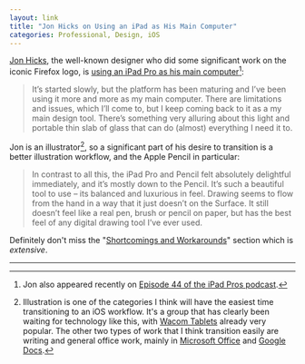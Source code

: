 ```yaml
---
layout: link
title: "Jon Hicks on Using an iPad as His Main Computer"
categories: Professional, Design, iOS
---
```


[Jon Hicks](https://en.wikipedia.org/wiki/Jon_Hicks_(designer)), the well-known designer who did some significant work on the iconic Firefox logo, is [using an iPad Pro as his main computer](https://hicksdesign.co.uk/journal/using-the-ipad-pro-as-my-main-computer)[^podcast]:

> It’s started slowly, but the platform has been maturing and I’ve been using it more and more as my main computer. There are limitations and issues, which I’ll come to, but I keep coming back to it as a my main design tool. There’s something very alluring about this light and portable thin slab of glass that can do (almost) everything I need it to.

Jon is an illustrator[^illustration], so a significant part of his desire to transition is a better illustration workflow, and the Apple Pencil in particular:

> In contrast to all this, the iPad Pro and Pencil felt absolutely delightful immediately, and it’s mostly down to the Pencil. It’s such a beautiful tool to use – its balanced and luxurious in feel. Drawing seems to flow from the hand in a way that it just doesn’t on the Surface. It still doesn’t feel like a real pen, brush or pencil on paper, but has the best feel of any digital drawing tool I’ve ever used.

Definitely don't miss the "[Shortcomings and Workarounds](https://hicksdesign.co.uk/journal/using-the-ipad-pro-as-my-main-computer#shortcomings)" section which is *extensive*.

* * *

[^podcast]: Jon also appeared recently on [Episode 44 of the iPad Pros podcast](https://ipadpros.net/2019/02/07/episode-44-jon-from-hicks-design/).

[^illustration]: Illustration is one of the categories I think will have the easiest time transitioning to an iOS workflow. It's a group that has clearly been waiting for technology like this, with [Wacom Tablets](https://www.wacom.com/en-us) already very popular. The other two types of work that I think transition easily are writing and general office work, mainly in [Microsoft Office](https://en.wikipedia.org/wiki/Microsoft_Office) and [Google Docs](https://en.wikipedia.org/wiki/Google_Docs).


